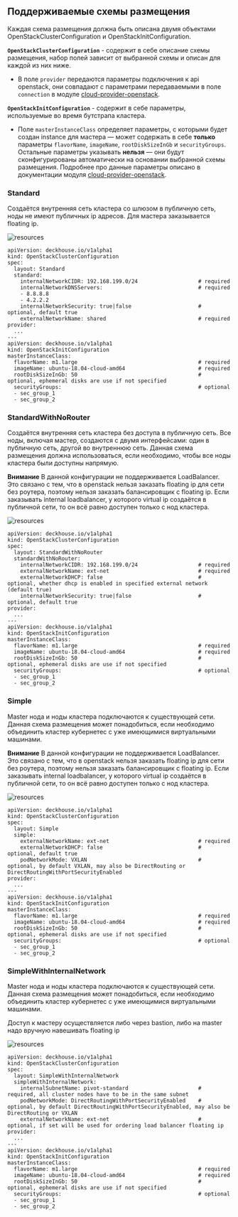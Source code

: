 ## Поддерживаемые схемы размещения

Каждая схема размещения должна быть описана двумя объектами OpenStackClusterConfiguration и OpenStackInitConfiguration.

**`OpenStackClusterConfiguration`** - содержит в себе описание схемы размещения, набор полей зависит от выбранной схемы и описан
для каждой из них ниже.
* В поле `provider` передаются параметры подключения к api openstack, они совпадают с параметрами
передаваемыми в поле `connection` в модуле [cloud-provider-openstack](/modules/030-cloud-provider-openstack/README.md#параметры).

**`OpenStackInitConfiguration`** - содержит в себе параметры, используемые во время бутстрапа кластера.
* Поле `masterInstanceClass` определяет параметры, с которыми будет создан instance для мастера — может содержать в себе **только** параметры `flavorName`, `imageName`, `rootDiskSizeInGb` и `securityGroups`. Остальные параметры указывать **нельзя** — они будут сконфигурированы автоматически на основании выбранной
схемы размещения. Подробнее про данные параметры описано в документации модуля [cloud-provider-openstack](/modules/030-cloud-provider-openstack/README.md#openstackinstanceclass-custom-resource).

### Standard
Создаётся внутренняя сеть кластера со шлюзом в публичную сеть, ноды не имеют публичных ip адресов. Для мастера заказывается
floating ip.

![resources](https://docs.google.com/drawings/d/e/2PACX-1vSTIcQnxcwHsgANqHE5Ry_ZcetYX2lTFdDjd3Kip5cteSbUxwRjR3NigwQzyTMDGX10_Avr_mizOB5o/pub?w=960&h=720)
<!--- Исходник: https://docs.google.com/drawings/d/1hjmDn2aJj3ru3kBR6Jd6MAW3NWJZMNkend_K43cMN0w/edit --->

```
apiVersion: deckhouse.io/v1alpha1
kind: OpenStackClusterConfiguration
spec:
  layout: Standard
  standard:
    internalNetworkCIDR: 192.168.199.0/24                   # required
    internalNetworkDNSServers:                              # required
    - 8.8.8.8
    - 4.2.2.2
    internalNetworkSecurity: true|false                     # optional, default true
    externalNetworkName: shared                             # required
provider:
  ...
---
apiVersion: deckhouse.io/v1alpha1
kind: OpenStackInitConfiguration
masterInstanceClass:
  flavorName: m1.large                                      # required
  imageName: ubuntu-18.04-cloud-amd64                       # required
  rootDiskSizeInGb: 50                                      # optional, ephemeral disks are use if not specified
  securityGroups:                                           # optional
  - sec_group_1
  - sec_group_2
```

### StandardWithNoRouter
Создаётся внутренняя сеть кластера без доступа в публичную сеть. Все ноды, включая мастер, создаются с двумя интерфейсами:
один в публичную сеть, другой во внутреннюю сеть. Данная схема размещения должна использоваться, если необходимо, чтобы
все ноды кластера были доступны напрямую.

**Внимание**
В данной конфигурации не поддерживается LoadBalancer. Это связано с тем, что в openstack нельзя заказать floating ip для
сети без роутера, поэтому нельзя заказать балансировщик с floating ip. Если заказывать internal loadbalancer, у которого
virtual ip создаётся в публичной сети, то он всё равно доступен только с нод кластера.

![resources](https://docs.google.com/drawings/d/e/2PACX-1vR9Vlk22tZKpHgjOeQO2l-P0hyAZiwxU6NYGaLUsnv-OH0so8UXNnvrkNNiAROMHVI9iBsaZpfkY-kh/pub?w=960&h=720)
<!--- Исходник: https://docs.google.com/drawings/d/1gkuJhyGza0bXB2lcjdsQewWLEUCjqvTkkba-c5LtS_E/edit --->

```
apiVersion: deckhouse.io/v1alpha1
kind: OpenStackClusterConfiguration
spec:
  layout: StandardWithNoRouter
  standardWithNoRouter:
    internalNetworkCIDR: 192.168.199.0/24                   # required
    externalNetworkName: ext-net                            # required
    externalNetworkDHCP: false                              # optional, whether dhcp is enabled in specified external network (default true)   
    internalNetworkSecurity: true|false                     # optional, default true
provider:
  ...
---
apiVersion: deckhouse.io/v1alpha1
kind: OpenStackInitConfiguration
masterInstanceClass:
  flavorName: m1.large                                      # required
  imageName: ubuntu-18.04-cloud-amd64                       # required
  rootDiskSizeInGb: 50                                      # optional, ephemeral disks are use if not specified
  securityGroups:                                           # optional
  - sec_group_1
  - sec_group_2
```

### Simple

Master нода и ноды кластера подключаются к существующей сети. Данная схема размещения может понадобиться, если необходимо
объединить кластер кубернетес с уже имеющимися виртуальными машинами.

**Внимание**
В данной конфигурации не поддерживается LoadBalancer. Это связано с тем, что в openstack нельзя заказать floating ip для
сети без роутера, поэтому нельзя заказать балансировщик с floating ip. Если заказывать internal loadbalancer, у которого
virtual ip создаётся в публичной сети, то он всё равно доступен только с нод кластера.

![resources](https://docs.google.com/drawings/d/e/2PACX-1vTZbaJg7oIvoh2hkEW-DKbqeujhOiJtv_JSvfvDfXE9-mX_p6uggoY1Z9N2EAJ79c7IMfQC9ttQAmaP/pub?w=960&h=720) 
<!--- Исходник: https://docs.google.com/drawings/d/1l-vKRNA1NBPIci3Ya8r4dWL5KA9my7_wheFfMR38G10/edit --->

```
apiVersion: deckhouse.io/v1alpha1
kind: OpenStackClusterConfiguration
spec:
  layout: Simple
  simple:
    externalNetworkName: ext-net                            # required
    externalNetworkDHCP: false                              # optional, default true   
    podNetworkMode: VXLAN                                   # optional, by default VXLAN, may also be DirectRouting or DirectRoutingWithPortSecurityEnabled
provider:
  ...
---
apiVersion: deckhouse.io/v1alpha1
kind: OpenStackInitConfiguration
masterInstanceClass:
  flavorName: m1.large                                      # required
  imageName: ubuntu-18.04-cloud-amd64                       # required
  rootDiskSizeInGb: 50                                      # optional, ephemeral disks are use if not specified
  securityGroups:                                           # optional
  - sec_group_1
  - sec_group_2
```

### SimpleWithInternalNetwork

Master нода и ноды кластера подключаются к существующей сети. Данная схема размещения может понадобиться, если необходимо
объединить кластер кубернетес с уже имеющимися виртуальными машинами.

Доступ к мастеру осуществляется либо через bastion, либо на master надо вручную навешивать floating ip

![resources](https://docs.google.com/drawings/d/e/2PACX-1vQOcYZPtHBqMtlNx9PDcMrqI0WEwRssL-oXONnrOoKNaIx1fcEODo9dK2zOoF1wbKeKJlhphFTuefB-/pub?w=960&h=720) 
<!--- Исходник: https://docs.google.com/drawings/d/1H9HGOn4abpmZwIhpwwdZSSO9izvyOZakG8HpmmzZZEo/edit --->


```
apiVersion: deckhouse.io/v1alpha1
kind: OpenStackClusterConfiguration
spec:
  layout: SimpleWithInternalNetwork
  simpleWithInternalNetwork:
    internalSubnetName: pivot-standard                      # required, all cluster nodes have to be in the same subnet
    podNetworkMode: DirectRoutingWithPortSecurityEnabled    # optional, by default DirectRoutingWithPortSecurityEnabled, may also be DirectRouting or VXLAN
    externalNetworkName: ext-net                            # optional, if set will be used for ordering load balancer floating ip
provider:
  ...
---
apiVersion: deckhouse.io/v1alpha1
kind: OpenStackInitConfiguration
masterInstanceClass:
  flavorName: m1.large                                      # required
  imageName: ubuntu-18.04-cloud-amd64                       # required
  rootDiskSizeInGb: 50                                      # optional, ephemeral disks are use if not specified
  securityGroups:                                           # optional
  - sec_group_1
  - sec_group_2
```

